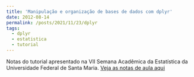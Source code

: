 ```yaml
---
title: 'Manipulação e organização de bases de dados com dplyr'
date: 2012-08-14
permalink: /posts/2021/11/23/dplyr
tags:
  - dplyr
  - estatistica
  - tutorial
---
```


Notas do tutorial apresentado na VII Semana Acadêmica da Estatística da Universidade Federal de Santa Maria.
[Veja as notas de aula aqui](https://rpubs.com/magnotfs/dplyr_ggplot2)
